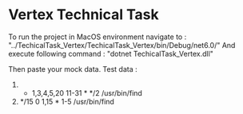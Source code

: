 # Vertex Technical Task

To run the project in MacOS environment navigate to : "../TechicalTask_Vertex/TechicalTask_Vertex/bin/Debug/net6.0/"
And execute following command : "dotnet TechicalTask_Vertex.dll"

Then paste your mock data.
Test data : 
1. * 1,3,4,5,20 11-31 * */2 /usr/bin/find
2. */15 0 1,15 * 1-5 /usr/bin/find

